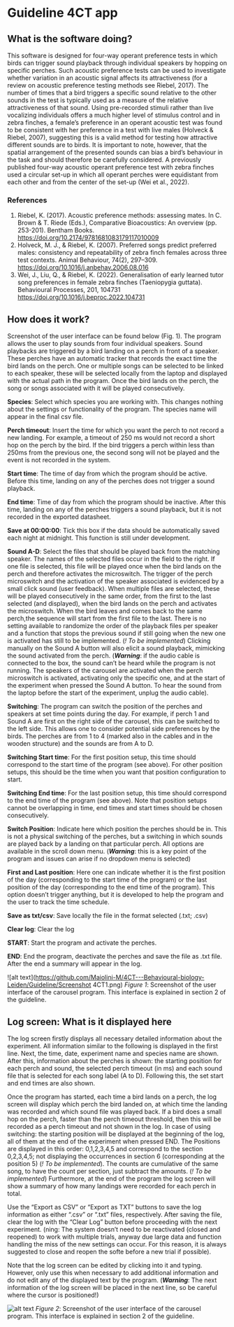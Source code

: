 # Guideline 4CT app

## What is the software doing?

This software is designed for four-way operant preference tests in which birds can trigger sound playback through individual speakers by hopping on specific perches. Such acoustic preference tests can be used to investigate whether variation in an acoustic signal affects its attractiveness (for a review on acoustic preference testing methods see Riebel, 2017). The number of times that a bird triggers a specific sound relative to the other sounds in the test is typically used as a measure of the relative attractiveness of that sound. Using pre-recorded stimuli rather than live vocalizing individuals offers a much higher level of stimulus control and in zebra finches, a female’s preference in an operant acoustic test was found to be consistent with her preference in a test with live males (Holveck & Riebel, 2007), suggesting this is a valid method for testing how attractive different sounds are to birds. It is important to note, however, that the spatial arrangement of the presented sounds can bias a bird’s behaviour in the task and should therefore be carefully considered. A previously published four-way acoustic operant preference test with zebra finches used a circular set-up in which all operant perches were equidistant from each other and from the center of the set-up (Wei et al., 2022). 

### References
1. Riebel, K. (2017). Acoustic preference methods: assessing mates. In C. Brown & T. Riede (Eds.), Comparative Bioacoustics: An overview (pp. 253-201). Bentham Books. https://doi.org/10.2174/9781681083179117010009
2. Holveck, M. J., & Riebel, K. (2007). Preferred songs predict preferred males: consistency and repeatability of zebra finch females across three test contexts. Animal Behaviour, 74(2), 297–309. https://doi.org/10.1016/j.anbehav.2006.08.016
3. Wei, J., Liu, Q., & Riebel, K. (2022). Generalisation of early learned tutor song preferences in female zebra finches (Taeniopygia guttata). Behavioural Processes, 201, 104731 https://doi.org/10.1016/j.beproc.2022.104731

## How does it work?
Screenshot of the user interface can be found below (Fig. 1). 
The program allows the user to play sounds from four individual speakers. Sound playbacks are triggered by a bird landing on a perch in front of a speaker. These perches have an automatic tracker that records the exact time the bird lands on the perch. One or multiple songs can be selected to be linked to each speaker, these will be selected locally from the laptop and displayed with the actual path in the program. Once the bird lands on the perch, the song or songs associated with it will be played consecutively.

**Species**: Select which species you are working with. This changes nothing about the settings or functionality of the program. The species name will appear in the final csv file. 

**Perch timeout**: Insert the time for which you want the perch to not record a new landing. For example, a timeout of 250 ms would not record a short hop on the perch by the bird. If the bird triggers a perch within less than 250ms from the previous one, the second song will not be played and the event is not recorded in the system. 

**Start time**: The time of day from which the program should be active. Before this time, landing on any of the perches does not trigger a sound playback. 

**End time**: Time of day from which the program should be inactive. After this time, landing on any of the perches triggers a sound playback, but it is not recorded in the exported datasheet.

**Save at 00:00:00**: Tick this box if the data should be automatically saved each night at midnight. This function is still under development.

**Sound A-D**: Select the files that should be played back from the matching speaker. The names of the selected files occur in the field to the right. If one file is selected, this file will be played once when the bird lands on the perch and therefore activates the microswitch. The trigger of the perch microswitch and the activation of the speaker associated is evidenced by a small click sound (user feedback).
When multiple files are selected, these will be played consecutively in the same order, from the first to the last selected (and displayed), when the bird lands on the perch and activates the microswitch. When the bird leaves and comes back to the same perch,the sequence will start from the first file to the last. There is no setting available to randomize the order of the playback files per speaker and a function that stops the previous sound if still going when the new one is activated has still to be implemented. (*! To be implemented*)
Clicking manually on the  Sound A button will also elicit a sound playback, mimicking the sound activated from the perch.
(***Warning***: if the audio cable is connected to the box, the sound can’t be heard while the program is not running. The speakers of the carousel are activated when the perch microswitch is activated, activating only the specific one, and at the start of the experiment when pressed the Sound A button. To hear the sound from the laptop before the start of the experiment, unplug the audio cable).

**Switching**: The program can switch the position of the perches and speakers at set time points during the day. For example, if perch 1 and Sound A are first on the right side of the carousel, this can be switched to the left side. This allows one to consider potential side preferences by the birds. The perches are from 1 to 4 (marked also in the cables and in the wooden structure) and the sounds are from A to D.

**Switching Start time**: For the first position setup, this time should correspond to the start time of the program (see above). For other position setups, this should be the time when you want that position configuration to start. 

**Switching End time**: For the last position setup, this time should correspond to the end time of the program (see above). Note that position setups cannot be overlapping in time, end times and start times should be chosen consecutively.

**Switch Position**: Indicate here which position the perches should be in. This is not a physical switching of the perches, but a switching in which sounds are played back by a landing on that particular perch. All options are available in the scroll down menu. (***Warning***: this is a key point of the program and issues can arise if no dropdown menu is selected)

**First and Last position**: Here one can indicate whether it is the first position of the day (corresponding to the start time of the program) or the last position of the day (corresponding to the end time of the program). This option doesn’t trigger anything, but it is developed to help the program and the user to track the time schedule.

**Save as txt/csv**: Save locally the file in the format selected (.txt; .csv)

**Clear log**: Clear the log

**START**: Start the program and activate the perches.

**END**: End the program, deactivate the perches and save the file as .txt file. After the end a summary will appear in the log.

![alt text](https://github.com/Maiolini-M/4CT---Behavioural-biology-Leiden/Guideline/Screenshot 4CT1.png)
*Figure 1*: Screenshot of the user interface of the carousel program. This interface is explained in section 2 of the guideline.

## Log screen: What is it displayed here
The log screen firstly displays all necessary detailed information about the experiment. All information similar to the following is displayed in the first line. Next, the time, date, experiment name and species name are shown. After this, information about the perches is shown: the starting position for each perch and sound, the selected perch timeout (in ms) and each sound file that is selected for each song label (A to D). Following this, the set start and end times are also shown.

Once the program has started, each time a bird lands on a perch, the log screen will display which perch the bird landed on, at which time the landing was recorded and which sound file was played back. If a bird does a small hop on the perch, faster than the perch timeout threshold, then this will be recorded as a perch timeout and not shown in the log. In case of using switching: the starting position will be displayed at the beginning of the log, all of them at the end of the experiment when pressed END. The Positions are displayed in this order: 0,1,2,3,4,5 and correspond to the section 0,2,3,4,5; not displaying the occurrences in section 6 (corresponding at the position 5) (*! To be implemented*).
The counts are cumulative of the same song, to have the count per section, just subtract the amounts. (*! To be implemented*)
Furthermore, at the end of the program the log screen will show a summary of how many landings were recorded for each perch in total. 

Use the “Export as CSV” or “Export as TXT” buttons to save the log information as either “.csv” or “.txt” files, respectively. After saving the file, clear the log with the “Clear Log” button before proceeding with the next experiment. (ning: The system doesn’t need to be reactivated (closed and reopened) to work with multiple trials, anyway due large data and function handling the miss of the new settings can occur. For this reason, it is always suggested to close and reopen the softe before a new trial if possible).

Note that the log screen can be edited by clicking into it and typing. However, only use this when necessary to add additional information and do not edit any of the displayed text by the program. (***Warning***: The next information of the log screen will be placed in the next line, so be careful where the cursor is positioned!)

![alt text](http://url/to/img.png)
*Figure 2*: Screenshot of the user interface of the carousel program. This interface is explained in section 2 of the guideline.
